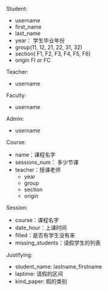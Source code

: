 Student:
  * username
  * first_name
  * last_name
  * year： 学生毕业年份
  * group(11, 12, 21, 22, 31, 32)
  * section( F1, F2, F3, F4, F5, F6)
  * origin FI or FC

Teacher:
  * username

Faculty:
  * username

Admin:
  * username

Course:
  * name：课程名字
  * sessions_num： 多少节课
  * teacher：授课老师
    - year
    - group
    - section
    - origin

Session:
  * course：课程名字
  * date_hour：上课时间
  * filled：是否有学生没有来
  * missing_students：请假学生的列表

Justifying:
  * student_name: lastname_firstname
  * laptime: 请假的区间
  * kind_paper: 假的类别

